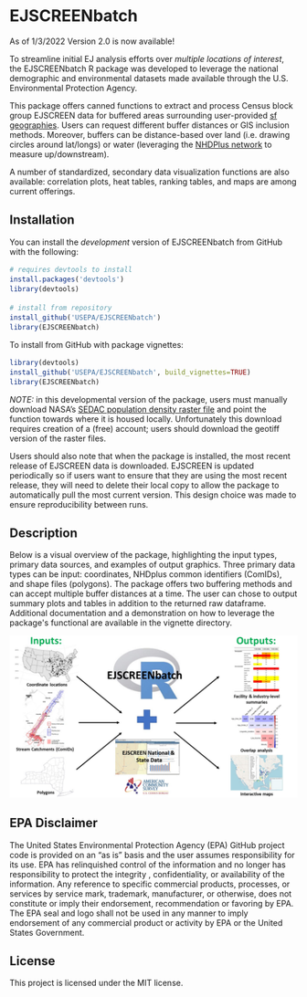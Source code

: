 
<!-- README.md is generated from README.Rmd. Please edit that file -->

# EJSCREENbatch

<!-- badges: start -->

<!-- badges: end -->

As of 1/3/2022 Version 2.0 is now available!

To streamline initial EJ analysis efforts over *multiple locations of
interest*, the EJSCREENbatch R package was developed to leverage the
national demographic and environmental datasets made available through
the U.S. Environmental Protection Agency.

This package offers canned functions to extract and process Census block
group EJSCREEN data for buffered areas surrounding user-provided [sf
geographies](https://r-spatial.github.io/sf/). Users can request
different buffer distances or GIS inclusion methods. Moreover, buffers
can be distance-based over land (i.e. drawing circles around lat/longs)
or water (leveraging the [NHDPlus
network](https://usgs-r.github.io/nhdplusTools/) to measure
up/downstream).

A number of standardized, secondary data visualization functions are
also available: correlation plots, heat tables, ranking tables, and maps
are among current offerings.

## Installation

You can install the *development* version of EJSCREENbatch from GitHub
with the following:

``` r
# requires devtools to install
install.packages('devtools')
library(devtools)

# install from repository
install_github('USEPA/EJSCREENbatch')
library(EJSCREENbatch)
```

To install from GitHub with package vignettes:

``` r
library(devtools)
install_github('USEPA/EJSCREENbatch', build_vignettes=TRUE)
library(EJSCREENbatch)
```

*NOTE:* in this developmental version of the package, users must
manually download NASA’s [SEDAC population density raster
file](https://sedac.ciesin.columbia.edu/data/set/usgrid-summary-file1-2010/data-download)
and point the function towards where it is housed locally. Unfortunately
this download requires creation of a (free) account; users should
download the geotiff version of the raster files.

Users should also note that when the package is installed, the most recent release of EJSCREEN data is downloaded. EJSCREEN is updated periodically so if users want to ensure that they are using the most recent release, they will need to delete their local copy to allow the package to automatically pull the most current version. This design choice was made to ensure reproducibility between runs.  

## Description

Below is a visual overview of the package, highlighting the input types, primary data sources, and examples of output graphics. Three primary data types can be input: coordinates, NHDplus common identifiers (ComIDs), and shape files (polygons). The package offers two buffering methods and can accept multiple buffer distances at a time. The user can chose to output summary plots and tables in addition to the returned raw dataframe. Additional documentation and a demonstration on how to leverage the package's functional are available in the vignette directory.

![EJSCREENbatch_overview_single_slide](docs/assets/css/EJSCREENbatch_overview_single_slide.jpg)

## EPA Disclaimer

The United States Environmental Protection Agency (EPA) GitHub project
code is provided on an “as is” basis and the user assumes responsibility
for its use. EPA has relinquished control of the information and no
longer has responsibility to protect the integrity , confidentiality, or
availability of the information. Any reference to specific commercial
products, processes, or services by service mark, trademark,
manufacturer, or otherwise, does not constitute or imply their
endorsement, recommendation or favoring by EPA. The EPA seal and logo
shall not be used in any manner to imply endorsement of any commercial
product or activity by EPA or the United States Government.

## License

This project is licensed under the MIT license.
